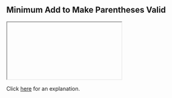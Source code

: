 ##  Minimum Add to Make Parentheses Valid 

<iframe></iframe>

Click [here](Explanation.md) for an explanation.

